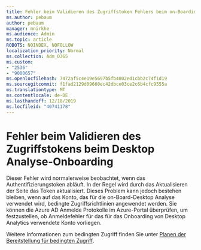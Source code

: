 ```yaml
---
title: Fehler beim Validieren des Zugriffstoken Fehlers beim on-Boarding von Desktop Analytics
ms.author: pebaum
author: pebaum
manager: mnirkhe
ms.audience: Admin
ms.topic: article
ROBOTS: NOINDEX, NOFOLLOW
localization_priority: Normal
ms.collection: Adm_O365
ms.custom:
- "2536"
- "9000657"
ms.openlocfilehash: 7472af5c4e19e5697b5fb4802ed1cbb2c74f1d19
ms.sourcegitcommit: f1fad2129d09660ec42dbce03ce2c6b4cfc9555a
ms.translationtype: MT
ms.contentlocale: de-DE
ms.lasthandoff: 12/18/2019
ms.locfileid: "40741178"
---
```

# <a name="there-was-an-error-validating-access-token-error-during-desktop-analytics-onboarding"></a>Fehler beim Validieren des Zugriffstokens beim Desktop Analyse-Onboarding

Dieser Fehler wird normalerweise beobachtet, wenn das Authentifizierungstoken abläuft. In der Regel wird durch das Aktualisieren der Seite das Token aktualisiert. Dieses Problem kann jedoch bestehen bleiben, wenn auf das Konto, das für die on-Board-Desktop Analyse verwendet wird, bedingte Zugriffsrichtlinien angewendet werden. Sie können die Azure AD Anmelde Protokolle im Azure-Portal überprüfen, um festzustellen, ob Anmeldefehler für das für das Onboarding von Desktop Analytics verwendete Konto vorliegen.

Weitere Informationen zum bedingten Zugriff finden Sie unter [Planen der Bereitstellung für bedingten Zugriff](https://docs.microsoft.com/azure/active-directory/conditional-access/plan-conditional-access).
